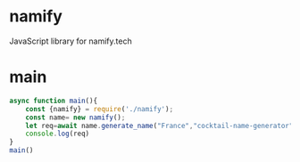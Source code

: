 # namify
JavaScript library for namify.tech
# main
```js
async function main(){
    const {namify} = require('./namify');
    const name= new namify();
    let req=await name.generate_name("France","cocktail-name-generator")
    console.log(req)
}
main()
```
